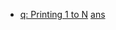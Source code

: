 * [q: Printing 1 to N](https://practice.geeksforgeeks.org/problems/print-1-to-n-without-using-loops-1587115620/1/?track=DSASP-Recursion&batchId=154)
  [ans](/recursion/print1ton.cpp)
